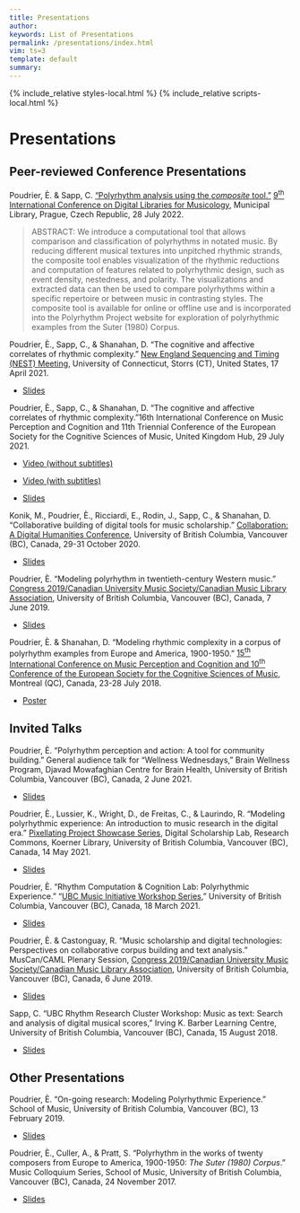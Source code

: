 ```yaml
---
title: Presentations 
author: 
keywords: List of Presentations 
permalink: /presentations/index.html
vim: ts=3
template: default
summary: 
---
```


{% include_relative styles-local.html %}
{% include_relative scripts-local.html %}

# Presentations #


## Peer-reviewed Conference Presentations ##
	
Poudrier, È. & Sapp, C. [“Polyrhythm analysis using the _composite_ tool.”](https://dl.acm.org/doi/10.1145/3543882.3543890) [9<sup>th</sup> International Conference on Digital Libraries for Musicology](https://dlfm.web.ox.ac.uk/), Municipal Library, Prague, Czech Republic, 28 July 2022.

> ABSTRACT: We introduce a computational tool that allows comparison and classification of polyrhythms in notated music. By reducing different musical textures into unpitched rhythmic strands, the composite tool enables visualization of the rhythmic reductions and computation of features related to polyrhythmic design, such as event density, nestedness, and polarity. The visualizations and extracted data can then be used to compare polyrhythms within a specific repertoire or between music in contrasting styles. The composite tool is available for online or offline use and is incorporated into the Polyrhythm Project website for exploration of polyrhythmic examples from the Suter (1980) Corpus.


Poudrier, È., Sapp, C., & Shanahan, D. “The cognitive and affective correlates of rhythmic complexity.” [New England Sequencing and Timing (NEST) Meeting](https://musicdynamicslab.uconn.edu/home/nest/), University of Connecticut, Storrs (CT), United States, 17 April 2021.

- [Slides](https://drive.google.com/file/d/17_VwWnLdMX-2sJrk1UwxWz2FJo7fQ5bT/view?usp=sharing)

Poudrier, È., Sapp, C., & Shanahan, D. “The cognitive and affective correlates of rhythmic complexity.”16th International Conference on Music Perception and Cognition and 11th Triennial Conference of the European Society for the Cognitive Sciences of Music, United Kingdom Hub, 29 July 2021. 

- [Video (without subtitles)](https://drive.google.com/file/d/1QK68OVKT_6qm6bQgBqlZHlGGXwt3iM10/view?usp=sharing)

- [Video (with subtitles)](https://www.youtube.com/watch?v=A8lk36AlfPYforth)

- [Slides](https://drive.google.com/file/d/1VjE2k70_8pjUPDY7vlREcX54J6QNdqF5/view?usp=sharing)

Konik, M., Poudrier, 	È., Ricciardi, E., Rodin, J., Sapp, C., & Shanahan, D. “Collaborative building of digital tools for music scholarship.” [Collaboration: A Digital Humanities Conference](https://dhconference.sites.olt.ubc.ca/), University of British Columbia, Vancouver (BC), Canada, 29-31 October 2020. 

- [Slides](https://drive.google.com/file/d/1ZAHgiFMKfO8MBrqthm0JXpys1I02m4Dt/view?usp=sharing)

Poudrier, È. “Modeling polyrhythm in twentieth-century Western music.” [Congress 2019/Canadian University Music Society/Canadian Music Library Association](https://muscan.org/events/past-conferences/2019-ubc/), University of British Columbia, Vancouver (BC), Canada, 7 June 2019.

- [Slides](https://drive.google.com/file/d/1M4ic5Uj1pz7ThW855VM-wDMXFx2OPAWu/view?usp=sharing)

Poudrier, È. & Shanahan, D. “Modeling rhythmic complexity in a corpus of polyrhythm examples from Europe and America, 1900-1950.” [15<sup>th</sup>  International Conference on Music Perception and Cognition and 10<sup>th</sup> Conference of the European Society for the Cognitive Sciences of Music](https://music-psychology-conference2018.uni-graz.at/en/about/#:~:text=The%20International%20Conference%20on%20Music%20Perception%20and%20Cognition,Society%20for%20the%20Cognitive%20Sciences%20of%20Music%20%28ESCOM%29.), Montreal (QC), Canada, 23-28 July 2018. 

- [Poster](https://drive.google.com/file/d/1tQvN77iFEwHX7wm2ghyoi_wwBaF6roH0/view?usp=sharing)


## Invited Talks ##

Poudrier, È. “Polyrhythm perception and action: A tool for community building.” General audience talk for “Wellness Wednesdays,” Brain Wellness Program, Djavad Mowafaghian Centre for Brain Health, University of British Columbia, Vancouver (BC), Canada, 2 June 2021.

- [Slides](https://drive.google.com/file/d/19-mLwjCVCP0HeCA4A-9R3SHFgpKstlrV/view?usp=sharing)

Poudrier, È., Lussier, K., Wright, D., de Freitas, C., & Laurindo, R. “Modeling polyrhythmic experience: An introduction to music research in the digital era.” [Pixellating Project Showcase Series](https://libcal.library.ubc.ca/calendar/vancouver/pixellating-20210514), Digital Scholarship Lab, Research Commons, Koerner Library, University of British Columbia, Vancouver (BC), Canada, 14 May 2021.

- [Slides](https://drive.google.com/file/d/1ibEbXf65EfEYjRFxR_OPULJiSvCwOxaa/view?usp=sharing)

Poudrier, È. “Rhythm Computation & Cognition Lab: Polyrhythmic Experience.” “[UBC Music Initiative Workshop Series](https://www.ubcmusicinitiative.com/pastevents),” University of British Columbia, Vancouver (BC), Canada, 18 March 2021.

- [Slides](https://drive.google.com/file/d/1ZXXPwhUyN3XTEqqRLfAmBLWyAJa6eFte/view?usp=sharing)

Poudrier, È. & Castonguay, R. “Music scholarship and digital technologies: Perspectives on collaborative corpus building and text analysis.” MusCan/CAML Plenary Session, [Congress 2019/Canadian University Music Society/Canadian Music Library Association](https://www.caml-acbm.org/en/conference/), University of British Columbia, Vancouver (BC), Canada, 6 June 2019.

- [Slides](https://drive.google.com/file/d/1Sve8IOjYsIq4HHAu2PCi2FKC5xosq4yA/view?usp=sharing)

Sapp, C. “UBC Rhythm Research Cluster Workshop: Music as text: Search and analysis of digital 
musical scores,” Irving K. Barber Learning Centre, University of British Columbia, Vancouver (BC), 
Canada, 15 August 2018.

- [Slides](https://drive.google.com/file/d/110XHF65iLDLn1yqO6CUlQEk1BosQURX8/view?usp=sharing)


## Other Presentations ##

Poudrier, È. “On-going research: Modeling Polyrhythmic Experience.” School of Music, University of British Columbia, Vancouver (BC), 13 February 2019.

- [Slides](https://drive.google.com/file/d/1_e9jOCE3F2ynfmHsDzoUqwdzZDjRPsQ1/view?usp=sharing)

Poudrier, È., Culler, A., & Pratt, S.  “Polyrhythm in the works of twenty composers from Europe to America, 1900-1950: _The Suter (1980) Corpus_.” Music Colloquium Series, School of Music, University of British Columbia, Vancouver (BC), Canada, 24 November 2017.

- [Slides](https://drive.google.com/file/d/1fg9STy0TBi0V-086XvSmTPEWk1nqmq0J/view?usp=sharing)
